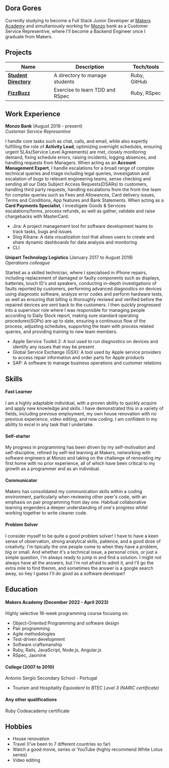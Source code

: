 ## Dora Gores

Currently studying to become a Full Stack Junior Developer at [Makers Academy](https://makers.tech/) and simultaniously working for [Monzo](https://monzo.com/) bank as a Customer Service Representive, where I'll become a Backend Engineer once I graduate from Makers. 



## Projects

| Name                         | Description                     | Tech/tools        |
| ---------------------------- | ------------------------------  | ----------------- |
| **[Student Directory](https://github.com/DoraG92/student-directory)**            | A directory to manage students  | Ruby, GitHub      |
| **[FizzBuzz](https://github.com/DoraG92/fizzbuzz)** | Exercise to learn TDD and RSpec | Ruby, RSpec       |

## Work Experience

**Monzo Bank** (August 2019 - present)  
_Customer Service Representive_

I handle core tasks such as chat, calls, and email, while also expertly fulfilling the role of **Activity Lead**, optimizing overnight schedules, ensuring urgent SLAs(Service Level Agreements) are met, closely monitoring demand, fixing schedule errors, raising incidents, logging absences, and handling requests from Managers. When acting as an **Account Management Expert**, I handle escalations for a broad range of complex technical queries and triage including legal queries, investigation and escalation of bugs to relevant engineering teams, sense checking and sending all our Data Subject Access Requests(DSARs) to customers, handling third party requests, handling escalations from the front-line team for complex queries such as Fees and Allowances, Card delivery issues, Terms and Conditions, App features and Bank Statements. When acting as a **Card Payments Specialist**, I investigate Goods & Services escalations/forms, process refunds, as well as gather, validate and raise chargebacks with MasterCard.

 - Jira: A project management tool for software development teams to track tasks, bugs and issues
 - Slog Kibana: A data visualization tool that allows users to create and share dynamic dashboards for data analysis and monitoring
 - CLI

**Unipart Technology Logistics** (January 2017 to August 2019)  
_Operations colleague_

Started as a skilled technician, where I specialised in iPhone repairs, including replacement of damaged or faulty components such as displays, batteries, touch ID's and speakers, conducting in-depth investigations of faults reported by customers, performing advanced diagnostics on devices using diagnostic software, analyze error codes and perform hardware tests, as well as ensuring that billing is thoroughly reviwed and verified before the repaired devices are sent back to the customers. I then quickly progressed into a supervisor role where I was responsible for managing people according to Daily Stock report, making sure standard operating procedures(SOPs) are up to date, ensuring a continuous flow of the process, adjusting schedules, supporting the team with process related queries, and providing training to new team members.

  - Apple Service Toolkit 2: A tool used to run diagnostics on devices and identify any
issues that may be present
  - Global Service Exchange (GSX): A tool used by Apple service providers to access
repair information and order parts for Apple products
  - SAP: A software to manage business operations and customer relations


## Skills

#### Fast Learner

I am a highly adaptable individual, with a proven ability to quickly acquire and apply new knowledge and skills. I have demonstrated this in a variety of fields, including previous employment, my own house renovation with no previous experience, video editing, and now coding. I am confident in my ability to excel in any task that I undertake.

#### Self-starter

My progress in programming has been driven by my self-motivation and self-discipline, refined by self-led learning at Makers, networking with software engineers at Monzo and taking on the challenge of renovating my first home with no prior experience, all of which have been critical to my growth as a programmer and as an individual.

#### Communicator

Makers has consolidated my communication skills within a coding environment, particularly when reviewing other peer's code, with an emphasis on pair programming from day one. Habitual collaborative learning engenders a deeper understanding of one's progress whilst working together to write cleaner code.

#### Problem Solver

I consider myself to be quite a good problem solver! I have to have a keen sense of observation, strong analytical skills, patience, and a good dose of creativity. I'm tipically the one people come to when they have a problem, big or small. And whether it's a technical issue, a personal crisis, or just a simple question, I'm always ready to jump in and find a solution. I might not always have all the answers, but I'm not afraid to admit it, and I'll go the extra mile to find themm, and sometimes the answer is a google search away, so hey I guess I'll do good as a software developer!

## Education

#### Makers Academy (December 2022 - April 2023)

Highly selective 16-week programming course focusing on:

- Object-Oriented Programming and software design
- Pair programming
- Agile methodologies
- Test-driven development
- Software craftsmanship
- Ruby, Rails, JavaScript, Node.js, Angular.js
- RSpec, Jasmine

#### College (2007 to 2010)

Antonio Sergio Secondary School - Portugal
- Tourism and Hospitality
_Equivalent to BTEC Level 3 (NARIC certificate)_

#### Any other qualifications

Ruby Codeacademy certificate


## Hobbies

- House renovation 
- Travel (I've been to 7 different countries so far)
- Watch a good movie, series or YouTube (highly recommend White Lotus series)
- Video editing
